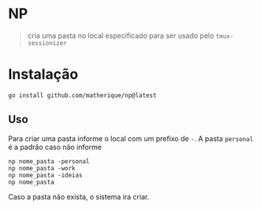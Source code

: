 # NP

> cria uma pasta no local especificado para ser usado pelo `tmux-sessionizer`

# Instalação
```
go install github.com/matherique/np@latest
```

## Uso 

Para criar uma pasta informe o local com um prefixo de `-`. A pasta `personal` é a padrão caso não informe
```
np nome_pasta -personal
np nome_pasta -work
np nome_pasta -ideias
np nome_pasta
```
Caso a pasta não exista, o sistema ira criar.



